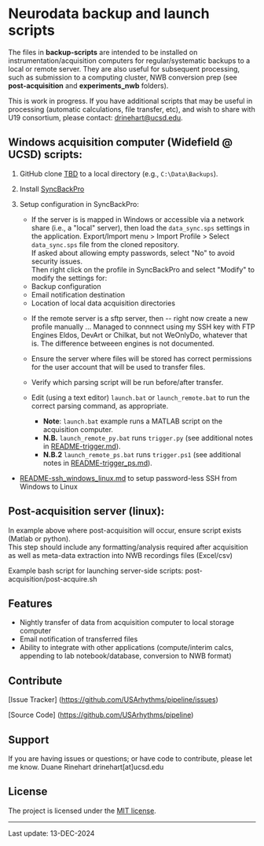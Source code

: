 # **Neurodata backup and launch scripts**

The files in **backup-scripts** are intended to be installed on instrumentation/acquisition computers for regular/systematic backups to a local or remote server. They are also useful for subsequent processing, such as submission to a computing cluster, NWB conversion prep (see **post-acquisition** and **experiments_nwb** folders).  

This is work in progress. If you have additional scripts that may be useful in processing (automatic calculations, file transfer, etc), and wish to share with U19 consortium, please contact: drinehart@ucsd.edu.

## Windows acquisition computer (Widefield @ UCSD) scripts:

1. GitHub clone [TBD](https://github.com/update_this.git) to a local directory (e.g., `C:\Data\Backups`).
2. Install [SyncBackPro](https://www.2brightsparks.com/syncback/sbpro.html)
3. Setup configuration in SyncBackPro:
   * If the server is is mapped in Windows or accessible via a network share (i.e., a "local" server), then load the `data_sync.sps` settings in the application. 
   Export/Import menu > Import Profile > Select `data_sync.sps` file from the cloned repository.  
   If asked about allowing empty passwords, select "No" to avoid security issues.  
   Then right click on the profile in SyncBackPro and select "Modify" to modify the settings for:
   - Backup configuration
   - Email notification destination
   - Location of local data acquisition directories

   * If the remote server is a sftp server, then -- right now create a new profile manually ...
   Managed to connnect using my SSH key with FTP Engines Eldos, DevArt or Chilkat, but not WeOnlyDo, whatever that is. The difference betweeen engines is not documented. 

   * Ensure the server where files will be stored has correct permissions for the user account that will be used to transfer files.

   * Verify which parsing script will be run before/after transfer.

   * Edit (using a text editor) `launch.bat` or `launch_remote.bat` to run the correct parsing command, as appropriate.
      - **Note**: `launch.bat` example runs a MATLAB script on the acquisition computer.
      - **N.B.** `launch_remote_py.bat` runs `trigger.py` (see additional notes in [README-trigger.md](README-trigger.md)).
      - **N.B.2** `launch_remote_ps.bat` runs `trigger.ps1` (see additional notes in [README-trigger_ps.md](README-trigger_ps.md)).



+ [README-ssh_windows_linux.md](README-ssh_windows_linux.md) to setup password-less SSH from Windows to Linux
  

## Post-acquisition server (linux):

In example above where post-acquisition will occur, ensure script exists (Matlab or python).  
This step should include any formatting/analysis required after acquisition as well as meta-data extraction into NWB recordings files (Excel/csv)

Example bash script for launching server-side scripts: post-acquisition/post-acquire.sh

## Features

- Nightly transfer of data from acquisition computer to local storage computer
- Email notification of transferred files
- Ability to integrate with other applications (compute/interim calcs, appending to lab notebook/database, conversion to NWB format)


## Contribute

[Issue Tracker] (https://github.com/USArhythms/pipeline/issues)

[Source Code] (https://github.com/USArhythms/pipeline)

## Support

If you are having issues or questions; or have code to contribute, please let me know.
Duane Rinehart
drinehart[at]ucsd.edu

## License

The project is licensed under the [MIT license](https://mit-license.org/).

---
Last update: 13-DEC-2024
